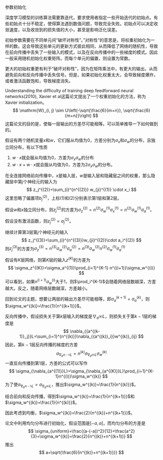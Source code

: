 参数初始化

深度学习模型的训练算法需要靠迭代，要求使用者指定一些开始迭代的初始点。有些初始点十分不稳定，使得算法遇到数值问题，导致完全失败。初始点可以决定收敛速度，以及收敛到的损失值的大小，甚至是影响泛化误差。

初始参数需要在不同单元间“破坏对称性”。”对称性“的意思是，将权重初始化为一样的数。这会导致这些单元的更新方式彼此相同，从而降低了网络的随机性，导致在前向传播中丢失了一些输入的模式，以及在反向传播中的一些梯度的模式。因此一般采用随机初始化权重矩阵。而每个单元的偏置，则设置为常数。

更大的初始权重更有利于“破坏对称性”，因为在矩阵乘法中，有更大的输出，从而避免前向和反向传播中丢失信号。但是，如果初始化权重太大，会导致梯度爆炸，或者激活函数饱和，导致梯度消失。

Understanding the difficulty of training deep feedforward neural networks(2010), Xavier et al这篇论文提出了一个权重初始化的方法，称为Xavier initialization。
$$
\mathrm{W}_{i, j} \sim U\left(-\sqrt{\frac{6}{m+n}}, \sqrt{\frac{6}{m+n}}\right)
$$
这篇论文的目的是，使每一层输出的方差尽可能相等。可以简单推导一下如何做到的。

假设有两个随机变量$x$和$w$，它们服从均值为$0$，方差分别为$\sigma_x$和$\sigma_w$的分布，且独立同分布，有以下性质

1. $w\cdot x$就会服从均值为$0$，方差为$\sigma_x\sigma_w$的分布
2. $w\cdot x + w \cdot x$就会服从均值为$0$，方差为$2\sigma_x\sigma_w$的分布。

在全连接网络前向传播中，$x$是输入层，$w$是输入层和隐藏层之间的权重，那么隐藏层中第$j$个神经元的输入为
$$
z_j^{(2)}=\sum_{i}^{n^{(2)}} w_{ji}^{(1)} \cdot x_i
$$
这里忽略了偏置项$b_j^{(2)}$，上标$(1)$和$(2)$分别表示第1层和第2层。

假设$w$和$x$独立同分布，则$z_j^{(2)}$的方差为$\sigma_z^{(2)}=n^{(2)}\sigma_w^{(1)}\sigma_x^{(1)}=n^{(2)}\sigma_w^{(1)}\sigma_a^{(1)}$。

假设没有激活函数，则$z_j^{(2)}=a_j^{(2)}$。

继续计算第3层第$j$个神经元的输入
$$
z_j^{(3)}=\sum_{i}^{n^{(3)}}w_{ji}^{(2)}\cdot a_i^{(2)}
$$
则$z_j^{(3)}$的方差为$\sigma_z^{(3)}=n^{(3)}\sigma_w^{(2)}\sigma_a^{(2)}=n^{(3)}\sigma_w^{(2)}n^{(2)}\sigma_w^{(1)}\sigma_a^{(1)}$

假设有$K$层网络，则第$K$层的输入$z^{(K)}$​的方差为
$$
\sigma_z^{(K)}=\sigma_a^{(1)}\prod_{i=1}^{K-1} n^{(i+1)}\sigma_w^{(i)}
$$
可以看到，如果$n^{(i+1)}\sigma_w^{(i)}$大于1，则$\prod_i^{K-1}$会随着网络层数越深，方差越大。反之，随着网络层数越深，方差越小。

回到论文的主题，想要让两层的输出方差尽可能相等，即$\sigma_a^{(k+1)}=\sigma_a^{(k)}$，则$\sigma_w^{(k)}=\frac{1}{n^{(k+1)}}$。

反向传播中，假设损失关于第$k$层输入的梯度是$\nabla_{a^{(k)}}L$，则损失关于第$k-1$层的梯度是
$$
\nabla_{{a^{(k-1)}_j}}L=\sum_{i=1}^{n^{(k)}}\nabla_{{a^{(k)}_i}}w^{(k)}_{ij}
$$
因此，第$k-1$层反向传播的梯度的方差
$$
\sigma_{\nabla_{a^{(k-1)}}L}=n^{(k)}\sigma_{\nabla_{a^{(k)}}L}\sigma_w^{(k)}
$$
一直反向传播到第1层，方差的公式可以写作
$$
\sigma_{\nabla_{a^{(1)}}L}=\sigma_{\nabla_{a^{(K)}}L}\prod_{i=1}^{K-1}n^{(i)}\sigma_w^{(k)}
$$
为了使$\sigma_{\nabla_{a^{(k-1)}}L}=\sigma_{\nabla_{a^{(k)}}L}$，推出$\sigma_w^{(k)}=\frac{1}{n^{(k)}}$。

结合前向和反向传播，得到$\sigma_w^{(k)}=\frac{1}{n^{(k+1)}}$和$\sigma_w^{(k)}=\frac{1}{n^{(k)}}$。

因此考虑到均衡，$\sigma_w^{(k)}=\frac{2}{n^{(k)}+n^{(k+1)}}$。

论文中利用均匀分布进行初始化，假设范围是$[-a,a]$，而均匀分布的方差是
$$
\sigma_{uniform}=\frac{(a-(-a))^2}{12}=\frac{a^2}{3}=\sigma_w^{(k)}=\frac{2}{n^{(k)}+n^{(k+1)}}
$$
推出
$$
a=\sqrt{\frac{6}{n^{(k)}+n^{(k+1)}}}
$$




